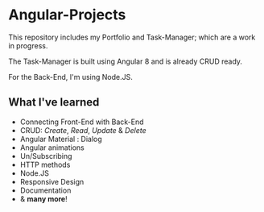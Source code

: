 # Angular-Projects

This repository includes my Portfolio and Task-Manager; which are a work in progress.

The Task-Manager is built using Angular 8 and is already CRUD ready.

For the Back-End, I'm using Node.JS.

## What I've learned

- Connecting Front-End with Back-End
- CRUD: *Create*, *Read*, *Update* & *Delete*
- Angular Material : Dialog
- Angular animations
- Un/Subscribing
- HTTP methods
- Node.JS
- Responsive Design
- Documentation
- & **many more**!
